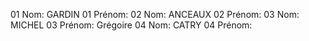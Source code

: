 ﻿﻿01 Nom: GARDIN
01 Prénom:
02 Nom: ANCEAUX
02 Prénom:
03 Nom: MICHEL
03 Prénom: Grégoire
04 Nom: CATRY
04 Prénom: